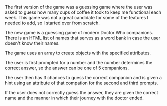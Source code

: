 The first version of the game was a guessing game where the user was asked to guess how many cups of coffee it took to keep me functional each week. This game was not a great candidate for some of the features I needed to add, so I started over from scratch.

The new game is a guessing game of modern Doctor Who companions. There is an HTML list of names that serves as a word bank in case the user doesn't know their names.

The game uses an array to create objects with the specified attributes.

The user is first prompted for a number and the number determines the correct answer, so the answer can be one of 5 companions.

The user then has 3 chances to guess the correct companion and is given a hint using an attribute of that compation for the second and third prompts.

If the user does not correctly guess the answer, they are given the correct name and the manner in which their journey with the doctor ended.
